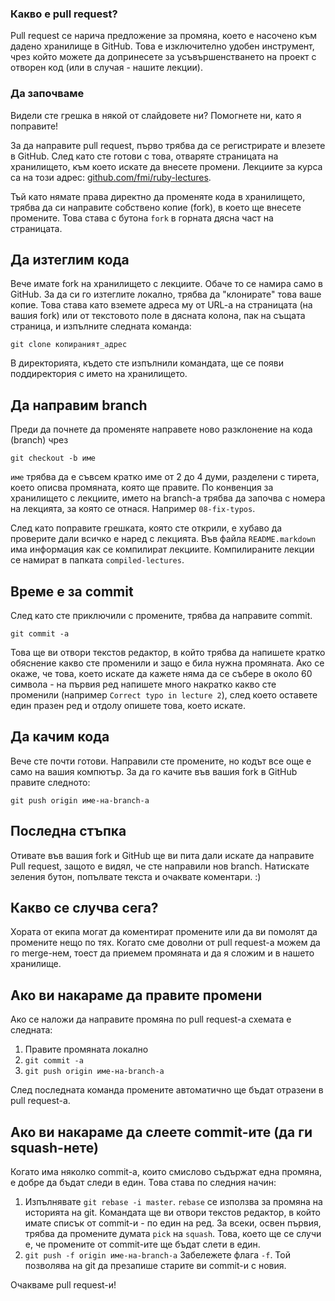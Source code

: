 ### Какво е pull request?

Pull request се нарича предложение за промяна, което е насочено към дадено хранилище в GitHub. Това е изключително удобен инструмент, чрез който можете да допринесете за усъвършенстването на проект с отворен код (или в случая - нашите лекции).

### Да започваме

Видели сте грешка в някой от слайдовете ни? Помогнете ни, като я поправите!

За да направите pull request, първо трябва да се регистрирате и влезете в GitHub. След като сте готови с това, отваряте страницата на хранилището, към което искате да внесете промени. Лекциите за курса са на този адрес: [github.com/fmi/ruby-lectures](https://github.com/fmi/ruby-lectures).

Тъй като нямате права директно да променяте кода в хранилището, трябва да си направите собствено копие (fork), в което ще внесете промените. Това става с бутона `fork` в горната дясна част на страницата.

## Да изтеглим кода

Вече имате fork на хранилището с лекциите. Обаче то се намира само в GitHub. За да си го изтеглите локално, трябва да "клонирате" това ваше копие. Това става като вземете адреса му от URL-a на страницата (на вашия fork) или от текстовото поле в дясната колона, пак на същата страница, и изпълните следната команда:

	git clone копираният_адрес

В директорията, където сте изпълнили командата, ще се появи поддиректория с името на хранилището.

## Да направим branch

Преди да почнете да променяте направете ново разклонение на кода (branch) чрез

	git checkout -b име

`име` трябва да е съвсем кратко име от 2 до 4 думи, разделени с тирета, което описва промяната, която ще правите. По конвенция за хранилището с лекциите, името на branch-a трябва да започва с номера на лекцията, за която се отнася. Например `08-fix-typos`.

След като поправите грешката, която сте открили, е хубаво да проверите дали всичко е наред с лекцията. Във файла `README.markdown` има информация как се компилират лекциите. Компилираните лекции се намират в папката `compiled-lectures`.

## Време е за commit

След като сте приключили с промените, трябва да направите commit.

	git commit -a

Това ще ви отвори текстов редактор, в който трябва да напишете кратко обяснение какво сте променили и защо е била нужна промяната. Ако се окаже, че това, което искате да кажете няма да се събере в около 60 символа - на първия ред напишете много накратко какво сте променили (например `Correct typo in lecture 2`), след което оставете един празен ред и отдолу опишете това, което искате.

## Да качим кода

Вече сте почти готови. Направили сте промените, но кодът все още е само на вашия компютър. За да го качите във вашия fork в GitHub правите следното:

	git push origin име-на-branch-a

## Последна стъпка

Отивате във вашия fork и GitHub ще ви пита дали искате да направите Pull request, защото е видял, че сте направили нов branch. Натискате зеления бутон, попълвате текста и очаквате коментари. :)

## Какво се случва сега?

Хората от екипа могат да коментират промените или да ви помолят да промените нещо по тях. Когато сме доволни от pull request-a можем да го merge-нем, тоест да приемем промяната и да я сложим и в нашето хранилище.

## Ако ви накараме да правите промени

Ако се наложи да направите промяна по pull request-a схемата е следната:

1. Правите промяната локално
2. `git commit -a`
3. `git push origin име-на-branch-a`

След последната команда промените автоматично ще бъдат отразени в pull request-a.

## Ако ви накараме да слеете commit-ите (да ги squash-нете)

Когато има няколко commit-а, които смислово съдържат една промяна, е добре да бъдат следи в един. Това става по следния начин:

1. Изпълнявате `git rebase -i master`. `rebase` се използва за промяна на историята на git. Командата ще ви отвори текстов редактор, в който имате списък от commit-и - по един на ред. За всеки, освен първия, трябва да промените думата `pick` на `squash`. Това, което ще се случи е, че промените от commit-ите ще бъдат слети в един.
2. `git push -f origin име-на-branch-a` Забележете флага `-f`. Той позволява на git да презапише старите ви commit-и с новия.

Очакваме pull request-и!
